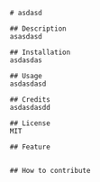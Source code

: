 
       # asdasd
           
       ## Description
       asasdasd
             
       ## Installation
       asdasdas
 
       ## Usage
       asdasdasd
 
       ## Credits
       asdasdasdd
 
       ## License
       MIT 
      
       ## Feature
       
     
       ## How to contribute
       
 
  